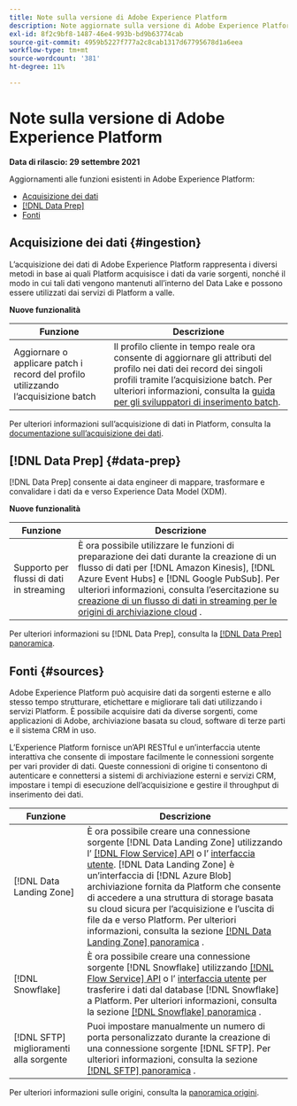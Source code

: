 ```yaml
---
title: Note sulla versione di Adobe Experience Platform
description: Note aggiornate sulla versione di Adobe Experience Platform.
exl-id: 8f2c9bf8-1487-46e4-993b-bd9b63774cab
source-git-commit: 4959b5227f777a2c8cab1317d67795678d1a6eea
workflow-type: tm+mt
source-wordcount: '381'
ht-degree: 11%

---
```


# Note sulla versione di Adobe Experience Platform

**Data di rilascio: 29 settembre 2021**

Aggiornamenti alle funzioni esistenti in Adobe Experience Platform:

- [Acquisizione dei dati](#ingestion)
- [[!DNL Data Prep]](#data-prep)
- [Fonti](#sources)

## Acquisizione dei dati {#ingestion}

L’acquisizione dei dati di Adobe Experience Platform rappresenta i diversi metodi in base ai quali Platform acquisisce i dati da varie sorgenti, nonché il modo in cui tali dati vengono mantenuti all’interno del Data Lake e possono essere utilizzati dai servizi di Platform a valle.

**Nuove funzionalità**

| Funzione | Descrizione |
|------- | -----------|
| Aggiornare o applicare patch i record del profilo utilizzando l’acquisizione batch | Il profilo cliente in tempo reale ora consente di aggiornare gli attributi del profilo nei dati dei record dei singoli profili tramite l’acquisizione batch. Per ulteriori informazioni, consulta la [guida per gli sviluppatori di inserimento batch](../../ingestion/batch-ingestion/api-overview.md). |

Per ulteriori informazioni sull’acquisizione di dati in Platform, consulta la [documentazione sull’acquisizione dei dati](../../ingestion/home.md).

## [!DNL Data Prep] {#data-prep}

[!DNL Data Prep] consente ai data engineer di mappare, trasformare e convalidare i dati da e verso Experience Data Model (XDM).

**Nuove funzionalità**

| Funzione | Descrizione |
| --- | --- |
| Supporto per flussi di dati in streaming | È ora possibile utilizzare le funzioni di preparazione dei dati durante la creazione di un flusso di dati per [!DNL Amazon Kinesis], [!DNL Azure Event Hubs] e [!DNL Google PubSub]. Per ulteriori informazioni, consulta l’esercitazione su [creazione di un flusso di dati in streaming per le origini di archiviazione cloud](../../sources/tutorials/ui/dataflow/streaming/cloud-storage-streaming.md) . |

Per ulteriori informazioni su [!DNL Data Prep], consulta la [[!DNL Data Prep] panoramica](../../data-prep/home.md).

## Fonti {#sources}

Adobe Experience Platform può acquisire dati da sorgenti esterne e allo stesso tempo strutturare, etichettare e migliorare tali dati utilizzando i servizi Platform. È possibile acquisire dati da diverse sorgenti, come applicazioni di Adobe, archiviazione basata su cloud, software di terze parti e il sistema CRM in uso.

L’Experience Platform fornisce un’API RESTful e un’interfaccia utente interattiva che consente di impostare facilmente le connessioni sorgente per vari provider di dati. Queste connessioni di origine ti consentono di autenticare e connettersi a sistemi di archiviazione esterni e servizi CRM, impostare i tempi di esecuzione dell’acquisizione e gestire il throughput di inserimento dei dati.

| Funzione | Descrizione |
| --- | --- |
| [!DNL Data Landing Zone] | È ora possibile creare una connessione sorgente [!DNL Data Landing Zone] utilizzando l’ [[!DNL Flow Service] API](../../sources/tutorials/api/create/cloud-storage/data-landing-zone.md) o l’ [interfaccia utente](../../sources/tutorials/ui/create/cloud-storage/data-landing-zone.md). [!DNL Data Landing Zone] è un’interfaccia di  [!DNL Azure Blob] archiviazione fornita da Platform che consente di accedere a una struttura di storage basata su cloud sicura per l’acquisizione e l’uscita di file da e verso Platform. Per ulteriori informazioni, consulta la sezione [[!DNL Data Landing Zone] panoramica](../../sources/connectors/cloud-storage/data-landing-zone.md) . |
| [!DNL Snowflake] | È ora possibile creare una connessione sorgente [!DNL Snowflake] utilizzando [[!DNL Flow Service] API](../../sources/tutorials/api/create/databases/snowflake.md) o l’ [interfaccia utente](../../sources/tutorials/ui/create/databases/snowflake.md) per trasferire i dati dal database [!DNL Snowflake] a Platform. Per ulteriori informazioni, consulta la sezione [[!DNL Snowflake] panoramica](../../sources/connectors/databases/snowflake.md) . |
| [!DNL SFTP] miglioramenti alla sorgente | Puoi impostare manualmente un numero di porta personalizzato durante la creazione di una connessione sorgente [!DNL SFTP]. Per ulteriori informazioni, consulta la sezione [[!DNL SFTP] panoramica](../../sources/connectors/cloud-storage/sftp.md) . |

Per ulteriori informazioni sulle origini, consulta la [panoramica origini](../../sources/home.md).
